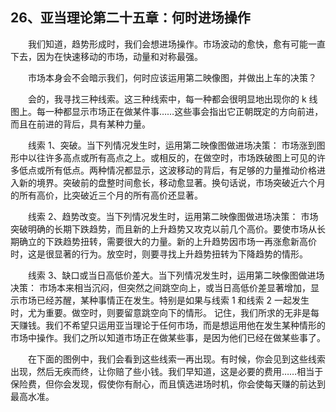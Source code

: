## 26、亚当理论第二十五章：何时进场操作

　　我们知道，趋势形成时，我们会想进场操作。市场波动的愈快，愈有可能一直下去，因为在快速移动的市场，动量和对称最强。

　　市场本身会不会暗示我们，何时应该运用第二映像图，并做出上车的决策？

　　会的，我寻找三种线索。这三种线索中，每一种都会很明显地出现你的 k 线图上。每一种都显示市场正在做某件事……这些事会指出它正朝既定的方向前进，而且在前进的背后，具有某种力量。

　　线索 1、突破。当下列情况发生时，运用第二映像图做进场决策： 市场涨到图形中以往许多高点或所有高点之上。或相反的，在做空时，市场跌破图上可见的许多低点或所有低点。两种情况都显示，这波移动的背后，有足够的力量推动价格进入新的境界。突破前的盘整时间愈长，移动愈显著。换句话说，市场突破近六个月的所有高价，比突破近三个月的所有高价还显著。

　　线索 2、趋势改变。当下列情况发生时，运用第二映像图做进场决策： 市场突破明确的长期下跌趋势，而且新的上升趋势又攻克以前几个高价。要使市场从长期确立的下跌趋势扭转，需要很大的力量。新的上升趋势因市场一再涨愈新高价时，这是很显著的行为。放空时，则要寻找上升趋势扭转为下降趋势的情形。

　　线索 3、缺口或当日高低价差大。当下列情况发生时，运用第二映像图做进场决策： 市场本来相当沉闷，但突然之间跳空向上，或当日高低价差显著增加，显示市场已经苏醒，某种事情正在发生。特别是如果与线索 1 和线索 2 一起发生时，尤为重要。做空时，则要留意跳空向下的情形。 记住，我们所求的无非是每天赚钱。我们不希望只运用亚当理论于任何市场，而是想运用他在发生某种情形的市场中操作。我们之所以知道市场正在做某些事，是因为他们已经在做某些事了。

　　在下面的图例中，我们会看到这些线索一再出现。有时候，你会见到这些线索出现，然后无疾而终，让你赔了些小钱。我们早知道，这是必要的费用……相当于保险费，但你会发现，假使你有耐心，而且慎选进场时机，你会使每天赚的前达到最高水准。

